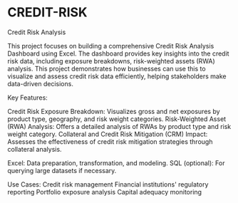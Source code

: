 # CREDIT-RISK
Credit Risk Analysis

This project focuses on building a comprehensive Credit Risk Analysis Dashboard using Excel. The dashboard provides key insights into the credit risk data, including exposure breakdowns, risk-weighted assets (RWA) analysis. This project demonstrates how businesses can use this to visualize and assess credit risk data efficiently, helping stakeholders make data-driven decisions.

Key Features:

Credit Risk Exposure Breakdown: Visualizes gross and net exposures by product type, geography, and risk weight categories.
Risk-Weighted Asset (RWA) Analysis: Offers a detailed analysis of RWAs by product type and risk weight category.
Collateral and Credit Risk Mitigation (CRM) Impact: Assesses the effectiveness of credit risk mitigation strategies through collateral analysis.

Excel: Data preparation, transformation, and modeling.
SQL (optional): For querying large datasets if necessary.

Use Cases:
Credit risk management
Financial institutions' regulatory reporting
Portfolio exposure analysis
Capital adequacy monitoring

